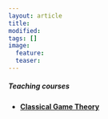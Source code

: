 ```yaml
---
layout: article
title:
modified:
tags: []
image:
  feature:
  teaser:
---
```


<h5>Teaching courses</h5>

- [**Classical Game Theory**](/teaching/classical_game_theory/)

